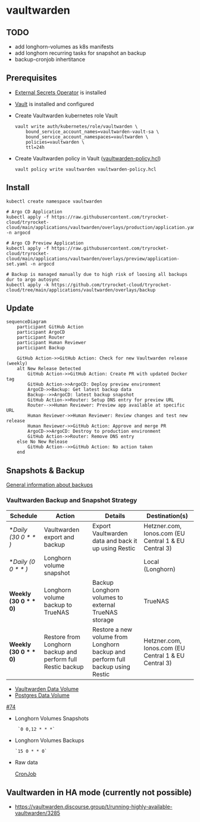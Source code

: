 # vaultwarden

## TODO

- add longhorn-volumes as k8s manifests
- add longhorn recurring tasks for snapshot an backup
- backup-cronjob inhertitance

## Prerequisites

- [External Secrets Operator](https://external-secrets.io/latest/) is installed

- [Vault](https://www.vaultproject.io/) is installed and configured

- Create Vaultwarden kubernetes role Vault

      vault write auth/kubernetes/role/vaultwarden \
          bound_service_account_names=vaultwarden-vault-sa \
          bound_service_account_namespaces=vaultwarden \
          policies=vaultwarden \
          ttl=24h

- Create Vaultwarden policy in Vault ([vaultwarden-policy.hcl](/applications/vaultwarden/overlays/production/vaultwarden-policy.hcl))
    
      vault policy write vaultwarden vaultwarden-policy.hcl

## Install

    kubectl create namespace vaultwarden

    # Argo CD Application
    kubectl apply -f https://raw.githubusercontent.com/tryrocket-cloud/tryrocket-cloud/main/applications/vaultwarden/overlays/production/application.yaml -n argocd

    # Argo CD Preview Application
    kubectl apply -f https://raw.githubusercontent.com/tryrocket-cloud/tryrocket-cloud/main/applications/vaultwarden/overlays/preview/application-set.yaml -n argocd

    # Backup is managed manually due to high risk of loosing all backups dur to argo autosync
    kubectl apply -k https://github.com/tryrocket-cloud/tryrocket-cloud/tree/main/applications/vaultwarden/overlays/backup
    

## Update

```mermaid
sequenceDiagram
    participant GitHub Action
    participant ArgoCD
    participant Router
    participant Human Reviewer
    participant Backup

    GitHub Action->>GitHub Action: Check for new Vaultwarden release (weekly)
    alt New Release Detected
        GitHub Action->>GitHub Action: Create PR with updated Docker tag
        GitHub Action->>ArgoCD: Deploy preview environment
        ArgoCD->>Backup: Get latest backup data
        Backup-->>ArgoCD: latest backup snapshot
        GitHub Action->>Router: Setup DNS entry for preview URL
        Router-->>Human Reviewer: Preview app available at specific URL
        Human Reviewer->>Human Reviewer: Review changes and test new release
        Human Reviewer->>GitHub Action: Approve and merge PR
        ArgoCD->>ArgoCD: Destroy to production environment
        GitHub Action->>Router: Remove DNS entry
    else No New Release
        GitHub Action-->>GitHub Action: No action taken
    end
```

## Snapshots & Backup 

[General information about backups](https://github.com/tryrocket-cloud/tryrocket-cloud/wiki/Backup)

### Vaultwarden Backup and Snapshot Strategy

| Schedule | Action | Details | Destination(s)|
|---|---|---|---|
| **Daily (30 0 * * *)** | Vaultwarden export and backup | Export Vaultwarden data and back it up using Restic | Hetzner.com, Ionos.com (EU Central 1 & EU Central 3) |
| **Daily (0 0 * * *)** | Longhorn volume snapshot |  | Local (Longhorn) |
| **Weekly (30 0 * * 0)** | Longhorn volume backup to TrueNAS | Backup Longhorn volumes to external TrueNAS storage | TrueNAS |
| **Weekly (30 0 * * 0)**       | Restore from Longhorn backup and perform full Restic backup | Restore a new volume from Longhorn backup and perform full backup using Restic | Hetzner.com, Ionos.com (EU Central 1 & EU Central 3) |



  - [Vaultwarden Data Volume](../../infrastructure/longhorn/test-volume.yaml) 
  - [Postgres Data Volume](../../infrastructure/longhorn/test-volume.yaml)

  [#74](https://github.com/tryrocket-cloud/tryrocket-cloud/issues/74)

- Longhorn Volumes Snapshots

       `0 0,12 * * *`

- Longhorn Volumes Backups 
  
      `15 0 * * 0`

- Raw data

    [CronJob]((./overlays/production/backup/backup-cronjob.yaml))


## Vaultwarden in HA mode (currently not possible)

- https://vaultwarden.discourse.group/t/running-highly-available-vaultwarden/3285

